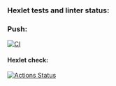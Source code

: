 ### Hexlet tests and linter status:

### Push:
[![CI](https://github.com/nujensait/devops-for-programmers-project-74/actions/workflows/push.yml/badge.svg)](https://github.com/nujensait/devops-for-programmers-project-74/actions/workflows/push.yml)

#### Hexlet check:
[![Actions Status](https://github.com/nujensait/devops-for-programmers-project-74/actions/workflows/hexlet-check.yml/badge.svg)](https://github.com/nujensait/devops-for-programmers-project-74/actions)